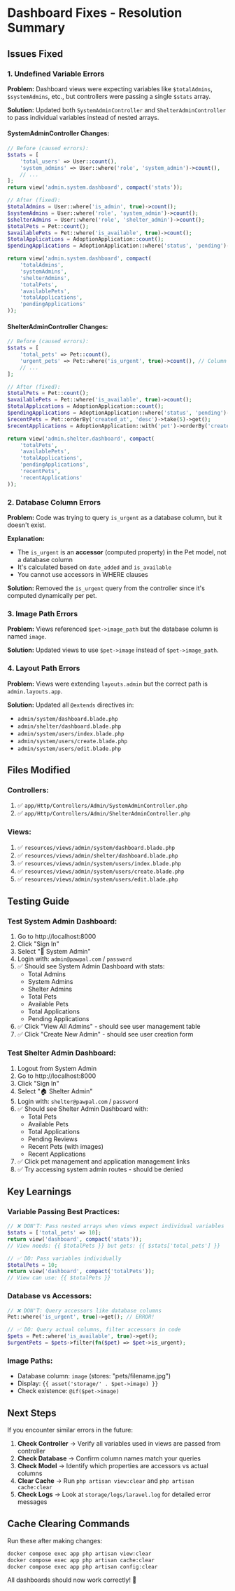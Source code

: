 # Dashboard Fixes - Resolution Summary

## Issues Fixed

### 1. **Undefined Variable Errors**
**Problem:** Dashboard views were expecting variables like `$totalAdmins`, `$systemAdmins`, etc., but controllers were passing a single `$stats` array.

**Solution:** Updated both `SystemAdminController` and `ShelterAdminController` to pass individual variables instead of nested arrays.

#### SystemAdminController Changes:
```php
// Before (caused errors):
$stats = [
    'total_users' => User::count(),
    'system_admins' => User::where('role', 'system_admin')->count(),
    // ...
];
return view('admin.system.dashboard', compact('stats'));

// After (fixed):
$totalAdmins = User::where('is_admin', true)->count();
$systemAdmins = User::where('role', 'system_admin')->count();
$shelterAdmins = User::where('role', 'shelter_admin')->count();
$totalPets = Pet::count();
$availablePets = Pet::where('is_available', true)->count();
$totalApplications = AdoptionApplication::count();
$pendingApplications = AdoptionApplication::where('status', 'pending')->count();

return view('admin.system.dashboard', compact(
    'totalAdmins',
    'systemAdmins',
    'shelterAdmins',
    'totalPets',
    'availablePets',
    'totalApplications',
    'pendingApplications'
));
```

#### ShelterAdminController Changes:
```php
// Before (caused errors):
$stats = [
    'total_pets' => Pet::count(),
    'urgent_pets' => Pet::where('is_urgent', true)->count(), // Column doesn't exist!
    // ...
];

// After (fixed):
$totalPets = Pet::count();
$availablePets = Pet::where('is_available', true)->count();
$totalApplications = AdoptionApplication::count();
$pendingApplications = AdoptionApplication::where('status', 'pending')->count();
$recentPets = Pet::orderBy('created_at', 'desc')->take(5)->get();
$recentApplications = AdoptionApplication::with('pet')->orderBy('created_at', 'desc')->take(5)->get();

return view('admin.shelter.dashboard', compact(
    'totalPets',
    'availablePets',
    'totalApplications',
    'pendingApplications',
    'recentPets',
    'recentApplications'
));
```

### 2. **Database Column Errors**
**Problem:** Code was trying to query `is_urgent` as a database column, but it doesn't exist.

**Explanation:** 
- The `is_urgent` is an **accessor** (computed property) in the Pet model, not a database column
- It's calculated based on `date_added` and `is_available`
- You cannot use accessors in WHERE clauses

**Solution:** Removed the `is_urgent` query from the controller since it's computed dynamically per pet.

### 3. **Image Path Errors**
**Problem:** Views referenced `$pet->image_path` but the database column is named `image`.

**Solution:** Updated views to use `$pet->image` instead of `$pet->image_path`.

### 4. **Layout Path Errors**
**Problem:** Views were extending `layouts.admin` but the correct path is `admin.layouts.app`.

**Solution:** Updated all `@extends` directives in:
- `admin/system/dashboard.blade.php`
- `admin/shelter/dashboard.blade.php`
- `admin/system/users/index.blade.php`
- `admin/system/users/create.blade.php`
- `admin/system/users/edit.blade.php`

## Files Modified

### Controllers:
1. ✅ `app/Http/Controllers/Admin/SystemAdminController.php`
2. ✅ `app/Http/Controllers/Admin/ShelterAdminController.php`

### Views:
1. ✅ `resources/views/admin/system/dashboard.blade.php`
2. ✅ `resources/views/admin/shelter/dashboard.blade.php`
3. ✅ `resources/views/admin/system/users/index.blade.php`
4. ✅ `resources/views/admin/system/users/create.blade.php`
5. ✅ `resources/views/admin/system/users/edit.blade.php`

## Testing Guide

### Test System Admin Dashboard:
1. Go to http://localhost:8000
2. Click "Sign In"
3. Select "🔧 System Admin"
4. Login with: `admin@pawpal.com` / `password`
5. ✅ Should see System Admin Dashboard with stats:
   - Total Admins
   - System Admins
   - Shelter Admins
   - Total Pets
   - Available Pets
   - Total Applications
   - Pending Applications
6. ✅ Click "View All Admins" - should see user management table
7. ✅ Click "Create New Admin" - should see user creation form

### Test Shelter Admin Dashboard:
1. Logout from System Admin
2. Go to http://localhost:8000
3. Click "Sign In"
4. Select "🏠 Shelter Admin"
5. Login with: `shelter@pawpal.com` / `password`
6. ✅ Should see Shelter Admin Dashboard with:
   - Total Pets
   - Available Pets
   - Total Applications
   - Pending Reviews
   - Recent Pets (with images)
   - Recent Applications
7. ✅ Click pet management and application management links
8. ✅ Try accessing system admin routes - should be denied

## Key Learnings

### Variable Passing Best Practices:
```php
// ❌ DON'T: Pass nested arrays when views expect individual variables
$stats = ['total_pets' => 10];
return view('dashboard', compact('stats'));
// View needs: {{ $totalPets }} but gets: {{ $stats['total_pets'] }}

// ✅ DO: Pass variables individually
$totalPets = 10;
return view('dashboard', compact('totalPets'));
// View can use: {{ $totalPets }}
```

### Database vs Accessors:
```php
// ❌ DON'T: Query accessors like database columns
Pet::where('is_urgent', true)->get(); // ERROR!

// ✅ DO: Query actual columns, filter accessors in code
$pets = Pet::where('is_available', true)->get();
$urgentPets = $pets->filter(fn($pet) => $pet->is_urgent);
```

### Image Paths:
- Database column: `image` (stores: "pets/filename.jpg")
- Display: `{{ asset('storage/' . $pet->image) }}`
- Check existence: `@if($pet->image)`

## Next Steps

If you encounter similar errors in the future:

1. **Check Controller** → Verify all variables used in views are passed from controller
2. **Check Database** → Confirm column names match your queries
3. **Check Model** → Identify which properties are accessors vs actual columns
4. **Clear Cache** → Run `php artisan view:clear` and `php artisan cache:clear`
5. **Check Logs** → Look at `storage/logs/laravel.log` for detailed error messages

## Cache Clearing Commands
Run these after making changes:
```bash
docker compose exec app php artisan view:clear
docker compose exec app php artisan cache:clear
docker compose exec app php artisan config:clear
```

All dashboards should now work correctly! 🎉
